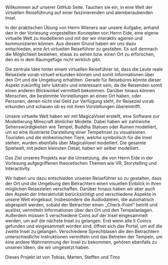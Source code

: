 Willkommen auf unserer GitHub Seite. Tauchen sie ein, in eine Welt der virtuellen Reiseführung auf einer faszinierenden und atemberaubenden Insel.

In der praktischen Übung von Herrn Wieners war unsere Aufgabe, anhand den in der Vorlesung vorgestellten Konzepten von Herrn Eide, eine eigene virtuelle Welt zu modellieren und mit der wir interaktiv agieren und kommunizieren können. Aus diesem Grund haben wir uns dazu entschieden, eine Art virtuellen Reiseführer zu gestalten. Es soll demnach die Möglichkeit bestehen, etwas zu sehen bzw. einen Ort zu erforschen, den es in dem Raumgefüge nicht wirklich gibt.

Die zentrale Idee hinter einem virtuellen Reiseführer ist, dass die Leute reale Reiseziele vorab virtuell erkunden können und somit Informationen über den Ort und die Umgebung erhahlten. Gerade für Reisebüros könnte dieser Aspekt zukünftig sehr luktrativ und interessant sein, da die Reisenden somit einen anderen Blickwinkel vermittelt bekommen. Darüber hinaus können Menschen, die bestimmte Vorstellungen an einen Ort haben, oder Personen, denen nicht viel Geld zur Verfügung steht, ihr Reiseziel vorab erkunden und schauen ob es mit ihren Vorstellungen übereintrifft.

Unsere virtuelle Welt haben wir mit MagicaVoxel erstellt, eine Software zur Modellierung Minecraft ähnlicher Modelle. Dabei haben wir zahlreiche Sehenswürdigkeiten wie Tempel, Buddha Statuen oder Ruinen modelliert, um so eine illustrierte Darstellung einer Tempelinsel zu visualisieren. Touristen und die einheimischen Tiere, welche symbolisch für die Insel stehen, wurden ebenfalls über MagicaVoxel modelliert. Die gesamte Spielwelt, mit jedem kleinsten Detail, haben wir selber modelliert.

Das Ziel unseres Projekts war die Umsetzung, die von Herrn Eide in der Vorlesung aufgegriffenen theoretischen Themen wie VR, Storytelling und Interactivity. 

Wir haben uns dazu entschieden unseren Reiseführer so zu gestalten, dass der Ort und die Umgebung den Betrachtern einen visuellen Einblick in ihren möglichen Reisezielen verschaffen. Darüber hinaus haben wir aber auch den Aspekt der Interaktivität berücksichtigt und verschiedene Aspekte in unsere Welt eingebaut. Insbesondere die Audiodateien, die automatisch abgespielt werden, sobald der Betrachter einen ,,Check-Point" betritt und auslöst, vermitteln Informationen über den Ort und den Tempelanlagen. Außerdem müssen 5 verschiedene Coins auf der Insel eingesammelt werden, um auf die nächste Insel zu gelangen. Erst wenn alle 5 Coincs gefunden und eingesammelt worden sind, öffnet sich das Portal, um auf die zweite Insel zu gelangen. Verschiedene Sprechblasen die den Betrachtern unterschiedliche Instruktionen vermitteln und das Betreten der Tempeln, um eine andere Wahrnenmung der Insel zu bekommen, gehören ebenfalls zu unseren Ideen, die wir umgesetzt haben. 

Dieses Projekt ist von Tobias, Marten, Steffen und Timo
